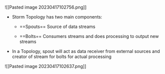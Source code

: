 ![[Pasted image 20230417102756.png]]


- Storm Topology has two main components:
	- ==Spouts== 
	  Source of data streams
	  
	- ==Bolts==
	  Consumers streams and does processing to output new streams


- In a Topology, spout will act as data receiver from external sources and creator of stream for bolts for actual processing

![[Pasted image 20230417102637.png]]
